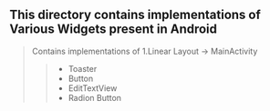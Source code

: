 ## This directory contains implementations of Various Widgets present  in Android

> Contains implementations of
> 1.Linear Layout -> MainActivity
> > * Toaster
> > * Button
> > * EditTextView
> > * Radion Button 
